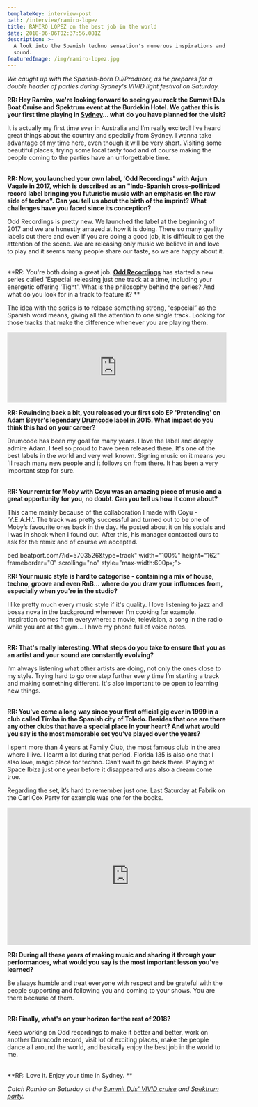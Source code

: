 ```yaml
---
templateKey: interview-post
path: /interview/ramiro-lopez
title: RAMIRO LOPEZ on the best job in the world
date: 2018-06-06T02:37:56.081Z
description: >-
  A look into the Spanish techno sensation's numerous inspirations and evolving
  sound.
featuredImage: /img/ramiro-lopez.jpg
---
```

_We caught up with the Spanish-born DJ/Producer, as he prepares for a double header of parties during Sydney's VIVID light festival on Saturday._

**RR: Hey Ramiro, we're looking forward to seeing you rock the Summit DJs Boat Cruise and Spektrum event at the Burdekin Hotel. We gather this is your first time playing in **[**Sydney**](https://www.ravereviewz.net/Events-Location/Sydney)**… what do you have planned for the visit?**

It is actually my first time ever in Australia and I’m really excited! I’ve heard great things about the country and specially from Sydney. I wanna take advantage of my time here, even though it will be very short. Visiting some beautiful places, trying some local tasty food and of course making the people coming to the parties have an unforgettable time.
<br><br>

**RR: Now, you launched your own label, 'Odd Recordings' with Arjun Vagale in 2017, which is described as an "Indo-Spanish cross-pollinized record label bringing you futuristic music with an emphasis on the raw side of techno". Can you tell us about the birth of the imprint? What challenges have you faced since its conception?**

Odd Recordings is pretty new. We launched the label at the beginning of 2017 and we are honestly amazed at how it is doing. There so many quality labels out there and even if you are doing a good job, it is difficult to get the attention of the scene. We are releasing only music we believe in and love to play and it seems many people share our taste, so we are happy about it.
<br><br>

**RR: You're both doing a great job. **[**Odd Recordings**](http://www.oddrecordings.in/)** has started a new series called 'Especial' releasing just one track at a time, including your energetic offering 'Tight'. What is the philosophy behind the series? And what do you look for in a track to feature it? **

The idea with the series is to release something strong, “especial” as the Spanish word means, giving all the attention to one single track. Looking for those tracks that make the difference whenever you are playing them.

<iframe src="https://embed.beatport.com/?id=10279577&type=track" width="100%" height="162" frameborder="0" scrolling="no" style="max-width:600px;"></iframe>

**RR: Rewinding back a bit, you released your first solo EP 'Pretending' on Adam Beyer's legendary **[**Drumcode**](https://www.facebook.com/drumcoderecords/)** label in 2015. What impact do you think this had on your career?**

Drumcode has been my goal for many years. I love the label and deeply admire Adam. I feel so proud to have been released there. It's one of the best labels in the world and very well known. Signing music on it means you´ll reach many new people and it follows on from there. It has been a very important step for sure.
<br><br>

**RR: Your remix for Moby with Coyu was an amazing piece of music and a great opportunity for you, no doubt. Can you tell us how it come about?**

This came mainly because of the collaboration I made with Coyu  - ‘Y.E.A.H.'. The track was pretty successful and turned out to be one of Moby’s favourite ones back in the day. He posted about it on his socials and I was in shock when I found out. After this, his manager contacted ours to ask for the remix and of course we accepted.

bed.beatport.com/?id=5703526&type=track" width="100%" height="162" frameborder="0" scrolling="no" style="max-width:600px;"></iframe>

**RR: Your music style is hard to categorise - containing a mix of house, techno, groove and even RnB… where do you draw your influences from, especially when you're in the studio?**

I like pretty much every music style if it's quality. I love listening to jazz and bossa nova in the background whenever I’m cooking for example. Inspiration comes from everywhere: a movie, television, a song in the radio while you are at the gym... I have my phone full of voice notes.
<br><br>

**RR: That's really interesting. What steps do you take to ensure that you as an artist and your sound are constantly evolving?**

I’m always listening what other artists are doing, not only the ones close to my style. Trying hard to go one step further every time I’m starting a track and making something different. It's also important to be open to learning new things.
<br><br>

**RR: You've come a long way since your first official gig ever in 1999 in a club called Timba in the Spanish city of Toledo. Besides that one are there any other clubs that have a special place in your heart? And what would you say is the most memorable set you’ve played over the years?**

I spent more than 4 years at Family Club, the most famous club in the area where I live. I learnt a lot during that period. Florida 135 is also one that I also love, magic place for techno. Can’t wait to go back there. Playing at Space Ibiza just one year before it disappeared was also a dream come true.

Regarding the set, it’s hard to remember just one. Last Saturday at Fabrik on the Carl Cox Party for example was one for the books.

<iframe src="https://www.facebook.com/plugins/video.php?href=https%3A%2F%2Fwww.facebook.com%2Framirolopezdj%2Fvideos%2F2208391732510642%2F&show_text=0&width=560" width="560" height="316" style="border:none;overflow:hidden" scrolling="no" frameborder="0" allowTransparency="true" allowFullScreen="true"></iframe>

**RR: During all these years of making music and sharing it through your performances, what would you say is the most important lesson you've learned?**

Be always humble and treat everyone with respect and be grateful with the people supporting and following you and coming to your shows. You are there because of them.
<br><br>

**RR: Finally, what's on your horizon for the rest of 2018?**

Keep working on Odd recordings to make it better and better, work on another Drumcode record, visit lot of exciting places, make the people dance all around the world, and basically enjoy the best job in the world to me.
<br><br>

**RR: Love it. Enjoy your time in Sydney. **

_Catch Ramiro on Saturday at the _[_Summit DJs' VIVID cruise_](https://bit.ly/2FT0lxe)_ and _[_Spektrum party_](https://bit.ly/2keiPQF)_._
